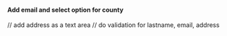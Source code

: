 #### Add email and select option for county

// add address as a text area
// do validation for lastname, email, address
